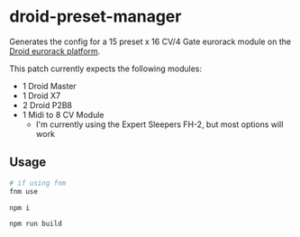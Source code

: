 # droid-preset-manager

Generates the config for a 15 preset x 16 CV/4 Gate eurorack module on the [Droid eurorack platform](https://shop.dermannmitdermaschine.de/pages/droid-universal-cv-processor).

This patch currently expects the following modules:

- 1 Droid Master
- 1 Droid X7
- 2 Droid P2B8
- 1 Midi to 8 CV Module
  - I'm currently using the Expert Sleepers FH-2, but most options will work

## Usage

```sh
# if using fnm
fnm use

npm i

npm run build
```